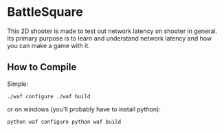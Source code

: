 BattleSquare
============

This 2D shooter is made to test out network latency on shooter in general. Its primary purpose is to learn and understand network latency and how you can make a game with it.

How to Compile
--------------

Simple:

<code>./waf configure
./waf build</code>

or on windows (you'll probably have to install python):

<code>python waf configure
python waf build</code>

